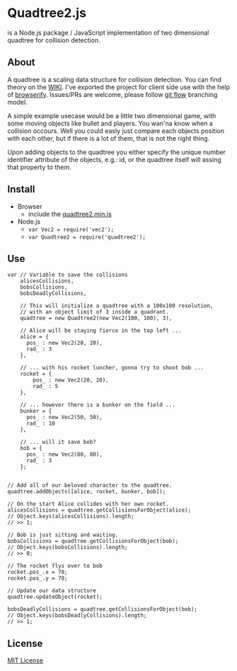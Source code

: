# Quadtree2.js
is a Node.js package / JavaScript implementation of two dimensional quadtree for collision detection.

## About
A quadtree is a scaling data structure for collision detection. You can find theory on the [WIKI][wiki]. I've exported the project for client side use with the help of [browserify][browserify]. Issues/PRs are welcome, please follow [git flow][gitflow] branching model.

A simple example usecase would be a little two dimensional game, with some moving objects like bullet and players. You wan'na know when a collision occours. Well you could easly just compare each objects position with each other, but if there is a lot of them, that is not the right thing.

Upon adding objects to the quadtree you either specify the unique number identifier attribute of the objects, e.g.: id, or the quadtree itself will assing that property to them.

## Install
- Browser
  - include the [quadtree2.min.js][minified]
- Node.js
  - `var Vec2 = require('vec2');`
  - `var Quadtree2 = require('quadtree2');`

## Use

    var // Variable to save the collisions
        alicesCollisions,
        bobsCollisions,
        bobsDeadlyCollisions,

        // This will initialize a quadtree with a 100x100 resolution,
        // with an object limit of 3 inside a quadrant.
        quadtree = new Quadtree2(new Vec2(100, 100), 3),

        // Alice will be staying fierce in the top left ...
        alice = {
          pos_ : new Vec2(20, 20),
          rad_ : 3
        },

        // ... with his rocket luncher, gonna try to shoot bob ...
        rocket = {
            pos_ : new Vec2(20, 20),
            rad_ : 5
        },

        // ... however there is a bunker on the field ...
        bunker = {
          pos_ : new Vec2(50, 50),
          rad_ : 10
        },

        // ... will it save bob?
        bob = {
          pos_ : new Vec2(80, 80),
          rad_ : 3
        };


    // Add all of our beloved character to the quadtree.
    quadtree.addObjects([alice, rocket, bunker, bob]);

    // On the start Alice collides with her own rocket.
    alicesCollisions = quadtree.getCollisionsForObject(alice);
    // Object.keys(alicesCollisions).length;
    // >> 1;

    // Bob is just sitting and waiting.
    bobsCollisions = quadtree.getCollisionsForObject(bob);
    // Object.keys(bobsCollisions).length;
    // >> 0;

    // The rocket flys over to bob
    rocket.pos_.x = 78;
    rocket.pos_.y = 78;

    // Update our data structure
    quadtree.updateObject(rocket);
    
    bobsDeadlyCollisions = quadtree.getCollisionsForObject(bob);
    // Object.keys(bobsDeadlyCollisions).length;
    // >> 1;

## License
[MIT License][git-LICENSE]

  [git-LICENSE]: LICENSE
  [browser-test]: test/browser/index.html
  [minified]: quadtree2.min.js
  [wiki]: http://en.wikipedia.org/wiki/Quadtree
  [browserify]: http://browserify.org/
  [gitflow]: https://github.com/nvie/gitflow
